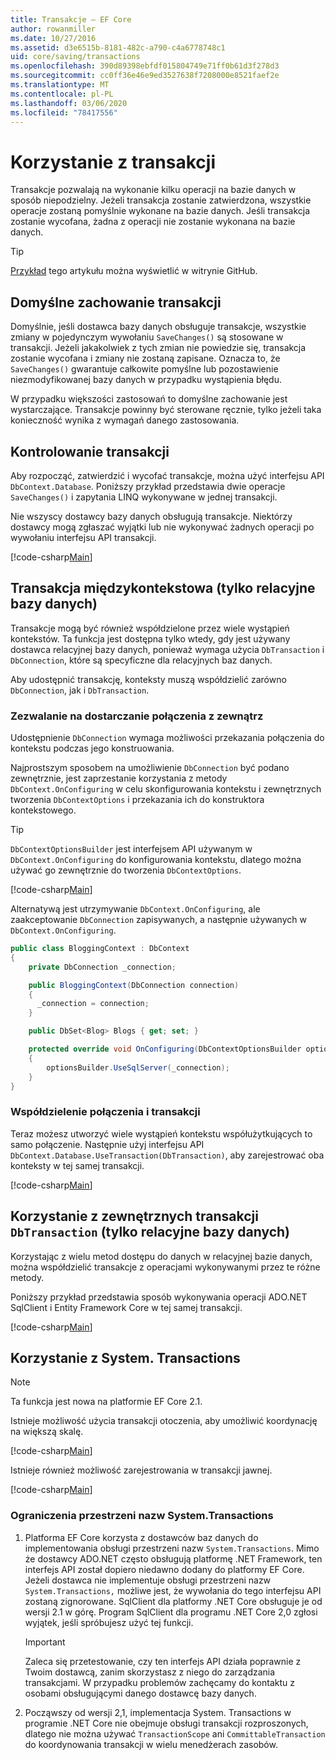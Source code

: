 ```yaml
---
title: Transakcje — EF Core
author: rowanmiller
ms.date: 10/27/2016
ms.assetid: d3e6515b-8181-482c-a790-c4a6778748c1
uid: core/saving/transactions
ms.openlocfilehash: 390d89398ebfdf015804749e71ff0b61d3f278d3
ms.sourcegitcommit: cc0ff36e46e9ed3527638f7208000e8521faef2e
ms.translationtype: MT
ms.contentlocale: pl-PL
ms.lasthandoff: 03/06/2020
ms.locfileid: "78417556"
---
```

# <a name="using-transactions"></a>Korzystanie z transakcji

Transakcje pozwalają na wykonanie kilku operacji na bazie danych w sposób niepodzielny. Jeżeli transakcja zostanie zatwierdzona, wszystkie operacje zostaną pomyślnie wykonane na bazie danych. Jeśli transakcja zostanie wycofana, żadna z operacji nie zostanie wykonana na bazie danych.

> [!TIP]  
> [Przykład](https://github.com/dotnet/EntityFramework.Docs/tree/master/samples/core/Saving/Transactions/) tego artykułu można wyświetlić w witrynie GitHub.

## <a name="default-transaction-behavior"></a>Domyślne zachowanie transakcji

Domyślnie, jeśli dostawca bazy danych obsługuje transakcje, wszystkie zmiany w pojedynczym wywołaniu `SaveChanges()` są stosowane w transakcji. Jeżeli jakakolwiek z tych zmian nie powiedzie się, transakcja zostanie wycofana i zmiany nie zostaną zapisane. Oznacza to, że `SaveChanges()` gwarantuje całkowite pomyślne lub pozostawienie niezmodyfikowanej bazy danych w przypadku wystąpienia błędu.

W przypadku większości zastosowań to domyślne zachowanie jest wystarczające. Transakcje powinny być sterowane ręcznie, tylko jeżeli taka konieczność wynika z wymagań danego zastosowania.

## <a name="controlling-transactions"></a>Kontrolowanie transakcji

Aby rozpocząć, zatwierdzić i wycofać transakcje, można użyć interfejsu API `DbContext.Database`. Poniższy przykład przedstawia dwie operacje `SaveChanges()` i zapytania LINQ wykonywane w jednej transakcji.

Nie wszyscy dostawcy bazy danych obsługują transakcje. Niektórzy dostawcy mogą zgłaszać wyjątki lub nie wykonywać żadnych operacji po wywołaniu interfejsu API transakcji.

[!code-csharp[Main](../../../samples/core/Saving/Transactions/ControllingTransaction/Sample.cs?name=Transaction&highlight=3,17,18,19)]

## <a name="cross-context-transaction-relational-databases-only"></a>Transakcja międzykontekstowa (tylko relacyjne bazy danych)

Transakcje mogą być również współdzielone przez wiele wystąpień kontekstów. Ta funkcja jest dostępna tylko wtedy, gdy jest używany dostawca relacyjnej bazy danych, ponieważ wymaga użycia `DbTransaction` i `DbConnection`, które są specyficzne dla relacyjnych baz danych.

Aby udostępnić transakcję, konteksty muszą współdzielić zarówno `DbConnection`, jak i `DbTransaction`.

### <a name="allow-connection-to-be-externally-provided"></a>Zezwalanie na dostarczanie połączenia z zewnątrz

Udostępnienie `DbConnection` wymaga możliwości przekazania połączenia do kontekstu podczas jego konstruowania.

Najprostszym sposobem na umożliwienie `DbConnection` być podano zewnętrznie, jest zaprzestanie korzystania z metody `DbContext.OnConfiguring` w celu skonfigurowania kontekstu i zewnętrznych tworzenia `DbContextOptions` i przekazania ich do konstruktora kontekstowego.

> [!TIP]  
> `DbContextOptionsBuilder` jest interfejsem API używanym w `DbContext.OnConfiguring` do konfigurowania kontekstu, dlatego można używać go zewnętrznie do tworzenia `DbContextOptions`.

[!code-csharp[Main](../../../samples/core/Saving/Transactions/SharingTransaction/Sample.cs?name=Context&highlight=3,4,5)]

Alternatywą jest utrzymywanie `DbContext.OnConfiguring`, ale zaakceptowanie `DbConnection` zapisywanych, a następnie używanych w `DbContext.OnConfiguring`.

``` csharp
public class BloggingContext : DbContext
{
    private DbConnection _connection;

    public BloggingContext(DbConnection connection)
    {
      _connection = connection;
    }

    public DbSet<Blog> Blogs { get; set; }

    protected override void OnConfiguring(DbContextOptionsBuilder optionsBuilder)
    {
        optionsBuilder.UseSqlServer(_connection);
    }
}
```

### <a name="share-connection-and-transaction"></a>Współdzielenie połączenia i transakcji

Teraz możesz utworzyć wiele wystąpień kontekstu współużytkujących to samo połączenie. Następnie użyj interfejsu API `DbContext.Database.UseTransaction(DbTransaction)`, aby zarejestrować oba konteksty w tej samej transakcji.

[!code-csharp[Main](../../../samples/core/Saving/Transactions/SharingTransaction/Sample.cs?name=Transaction&highlight=1,2,3,7,16,23,24,25)]

## <a name="using-external-dbtransactions-relational-databases-only"></a>Korzystanie z zewnętrznych transakcji `DbTransaction` (tylko relacyjne bazy danych)

Korzystając z wielu metod dostępu do danych w relacyjnej bazie danych, można współdzielić transakcje z operacjami wykonywanymi przez te różne metody.

Poniższy przykład przedstawia sposób wykonywania operacji ADO.NET SqlClient i Entity Framework Core w tej samej transakcji.

[!code-csharp[Main](../../../samples/core/Saving/Transactions/ExternalDbTransaction/Sample.cs?name=Transaction&highlight=4,10,21,26,27,28)]

## <a name="using-systemtransactions"></a>Korzystanie z System. Transactions

> [!NOTE]  
> Ta funkcja jest nowa na platformie EF Core 2.1.

Istnieje możliwość użycia transakcji otoczenia, aby umożliwić koordynację na większą skalę.

[!code-csharp[Main](../../../samples/core/Saving/Transactions/AmbientTransaction/Sample.cs?name=Transaction&highlight=1,2,3,26,27,28)]

Istnieje również możliwość zarejestrowania w transakcji jawnej.

[!code-csharp[Main](../../../samples/core/Saving/Transactions/CommitableTransaction/Sample.cs?name=Transaction&highlight=1,15,28,29,30)]

### <a name="limitations-of-systemtransactions"></a>Ograniczenia przestrzeni nazw System.Transactions  

1. Platforma EF Core korzysta z dostawców baz danych do implementowania obsługi przestrzeni nazw `System.Transactions`. Mimo że dostawcy ADO.NET często obsługują platformę .NET Framework, ten interfejs API został dopiero niedawno dodany do platformy EF Core. Jeżeli dostawca nie implementuje obsługi przestrzeni nazw `System.Transactions,` możliwe jest, że wywołania do tego interfejsu API zostaną zignorowane. SqlClient dla platformy .NET Core obsługuje je od wersji 2.1 w górę. Program SqlClient dla programu .NET Core 2,0 zgłosi wyjątek, jeśli spróbujesz użyć tej funkcji.

   > [!IMPORTANT]  
   > Zaleca się przetestowanie, czy ten interfejs API działa poprawnie z Twoim dostawcą, zanim skorzystasz z niego do zarządzania transakcjami. W przypadku problemów zachęcamy do kontaktu z osobami obsługującymi danego dostawcę bazy danych.

2. Począwszy od wersji 2,1, implementacja System. Transactions w programie .NET Core nie obejmuje obsługi transakcji rozproszonych, dlatego nie można używać `TransactionScope` ani `CommittableTransaction` do koordynowania transakcji w wielu menedżerach zasobów.
